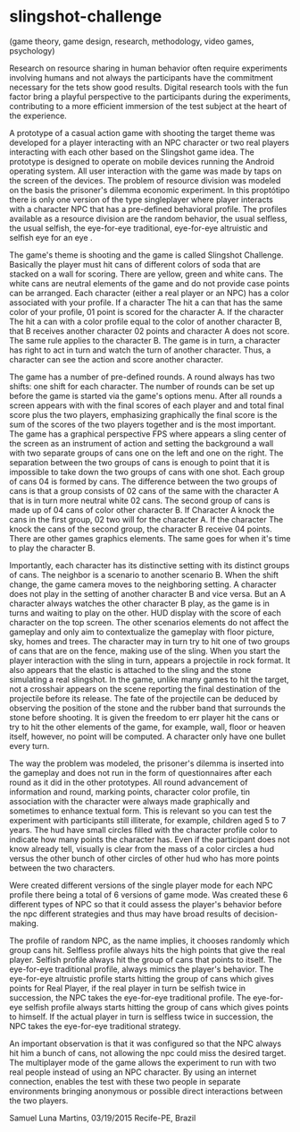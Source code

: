 # slingshot-challenge
(game theory, game design, research, methodology, video games, psychology)

Research on resource sharing in human behavior often require experiments involving humans and not always the participants have the commitment necessary for the tets show good results. Digital research tools with the fun factor bring a playful perspective to the participants during the experiments, contributing to a more efficient immersion of the test subject at the heart of the experience.

A prototype of a casual action game with shooting the target theme was developed for a player interacting with an NPC character or two real players interacting with each other based on the Slingshot game idea. The prototype is designed to operate on mobile devices running the Android operating system. All user interaction with the game was made by taps on the screen of the devices. The problem of resource division was modeled on the basis the prisoner's dilemma economic experiment. In this proptótipo there is only one version of the type singleplayer where player interacts with a character NPC  that has a pre-defined behavioral profile. The profiles available as a resource division are the random behavior, the usual selfless, the usual selfish, the eye-for-eye traditional, eye-for-eye altruistic and selfish eye for an eye .

The game's theme is shooting and the game is called Slingshot Challenge. Basically the player must hit cans of different colors of soda that are stacked on a wall for scoring. There are yellow, green and white cans. The white cans are neutral elements of the game and do not provide case points can be arranged. Each character (either a real player or an NPC) has a color associated with your profile. If a character The hit a can that has the same color of your profile, 01 point is scored for the character A. If the character The hit a can with a color profile equal to the color of another character B, that B receives another character 02 points and character A does not score. The same rule applies to the character B. The game is in turn, a character has right to act in turn and watch the turn of another character. Thus, a character can see the action and score another character.

The game has a number of pre-defined rounds. A round always has two shifts: one shift for each character. The number of rounds can be set up before the game is started via the game's options menu. After all rounds a screen appears with with the final scores of each player and and total final score plus the two players, emphasizing graphically the final score is the sum of the scores of the two players together and is the most important. The game has a graphical perspective FPS where appears a sling center of the screen as an instrument of action and setting the background a wall with two separate groups of cans one on the left and one on the right. The separation between the two groups of cans is enough to point that it is impossible to take down the two groups of cans with one shot. Each group of cans 04 is formed by cans. The difference between the two groups of cans is that a group consists of 02 cans of the same with the character A that is in turn more neutral white 02 cans. The second group of cans is made up of 04 cans of color other character B. If Character A knock the cans in the first group, 02 two will for the character A. If the character The knock the cans of the second group, the character B receive 04 points. There are other games graphics elements. The same goes for when it's time to play the character B.

Importantly, each character has its distinctive setting with its distinct groups of cans. The neighbor is a scenario to another scenario B. When the shift change, the game camera moves to the neighboring setting. A character does not play in the setting of another character B and vice versa. But an A character always watches the other character B play, as the game is in turns and waiting to play on the other. HUD display with the score of each character on the top screen. The other scenarios elements do not affect the gameplay and only aim to contextualize the gameplay with floor picture, sky, homes and trees. The character may in turn try to hit one of two groups of cans that are on the fence, making use of the sling. When you start the player interaction with the sling in turn, appears a projectile in rock format. It also appears that the elastic is attached to the sling and the stone simulating a real slingshot. In the game, unlike many games to hit the target, not a crosshair appears on the scene reporting the final destination of the projectile before its release. The fate of the projectile can be deduced by observing the position of the stone and the rubber band that surrounds the stone before shooting. It is given the freedom to err player hit the cans or try to hit the other elements of the game, for example, wall, floor or heaven itself, however, no point will be computed. A character only have one bullet every turn.

The way the problem was modeled, the prisoner's dilemma is inserted into the gameplay and does not run in the form of questionnaires after each round as it did in the other prototypes. All round advancement of information and round, marking points, character color profile, tin association with the character were always made graphically and sometimes to enhance textual form. This is relevant so you can test the experiment with participants still illiterate, for example, children aged 5 to 7 years. The hud have small circles filled with the character profile color to indicate how many points the character has. Even if the participant does not know already tell, visually is clear from the mass of a color circles a hud versus the other bunch of other circles of other hud who has more points between the two characters.

Were created different versions of the single player mode for each NPC profile there being a total of 6 versions of game mode. Was created these 6 different types of NPC so that it could assess the player's behavior before the npc different strategies and thus may have broad results of decision-making.

The profile of random NPC, as the name implies, it chooses randomly which group cans hit. Selfless profile always hits the high points that give the real player. Selfish profile always hit the group of cans that points to itself. The eye-for-eye traditional profile, always mimics the player's behavior. The eye-for-eye altruistic profile starts hitting the group of cans which gives points for Real Player, if the real player in turn be selfish twice in succession, the NPC takes the eye-for-eye traditional profile. The eye-for-eye selfish profile always starts hitting the group of cans which gives points to himself. If the actual player in turn is selfless twice in succession, the NPC takes the eye-for-eye traditional strategy.

An important observation is that it was configured so that the NPC always hit him a bunch of cans, not allowing the npc could miss the desired target. The multiplayer mode of the game allows the experiment to run with two real people instead of using an NPC character. By using an internet connection, enables the test with these two people in separate environments bringing anonymous or possible direct interactions between the two players.

Samuel Luna Martins, 03/19/2015
Recife-PE, Brazil

